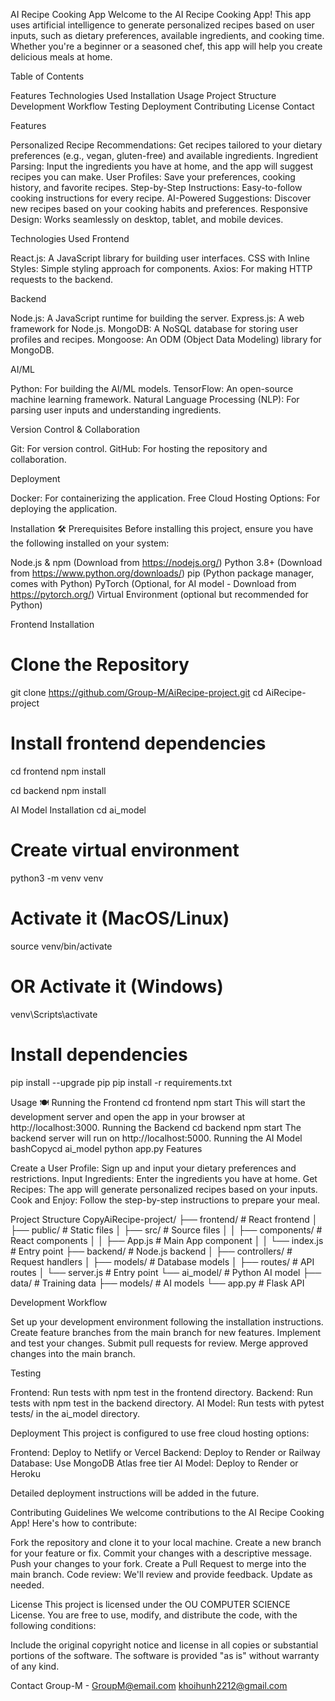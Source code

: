 AI Recipe Cooking App
Welcome to the AI Recipe Cooking App! This app uses artificial intelligence to generate personalized recipes based on user inputs, such as dietary preferences, available ingredients, and cooking time. Whether you're a beginner or a seasoned chef, this app will help you create delicious meals at home.

Table of Contents

Features
Technologies Used
Installation
Usage
Project Structure
Development Workflow
Testing
Deployment
Contributing
License
Contact


Features 

Personalized Recipe Recommendations: Get recipes tailored to your dietary preferences (e.g., vegan, gluten-free) and available ingredients.
Ingredient Parsing: Input the ingredients you have at home, and the app will suggest recipes you can make.
User Profiles: Save your preferences, cooking history, and favorite recipes.
Step-by-Step Instructions: Easy-to-follow cooking instructions for every recipe.
AI-Powered Suggestions: Discover new recipes based on your cooking habits and preferences.
Responsive Design: Works seamlessly on desktop, tablet, and mobile devices.


Technologies Used 
Frontend

React.js: A JavaScript library for building user interfaces.
CSS with Inline Styles: Simple styling approach for components.
Axios: For making HTTP requests to the backend.

Backend

Node.js: A JavaScript runtime for building the server.
Express.js: A web framework for Node.js.
MongoDB: A NoSQL database for storing user profiles and recipes.
Mongoose: An ODM (Object Data Modeling) library for MongoDB.

AI/ML

Python: For building the AI/ML models.
TensorFlow: An open-source machine learning framework.
Natural Language Processing (NLP): For parsing user inputs and understanding ingredients.

Version Control & Collaboration

Git: For version control.
GitHub: For hosting the repository and collaboration.

Deployment

Docker: For containerizing the application.
Free Cloud Hosting Options: For deploying the application.


Installation 🛠️
Prerequisites
Before installing this project, ensure you have the following installed on your system:

Node.js & npm (Download from https://nodejs.org/)
Python 3.8+ (Download from https://www.python.org/downloads/)
pip (Python package manager, comes with Python)
PyTorch (Optional, for AI model - Download from https://pytorch.org/)
Virtual Environment (optional but recommended for Python)

Frontend Installation
# Clone the Repository
git clone https://github.com/Group-M/AiRecipe-project.git
cd AiRecipe-project

# Install frontend dependencies
cd frontend
npm install

cd backend
npm install

AI Model Installation
cd ai_model
# Create virtual environment
python3 -m venv venv
# Activate it (MacOS/Linux)
source venv/bin/activate
# OR Activate it (Windows)
venv\Scripts\activate

# Install dependencies
pip install --upgrade pip
pip install -r requirements.txt

Usage 🍽️
Running the Frontend
cd frontend
npm start
This will start the development server and open the app in your browser at http://localhost:3000.
Running the Backend
cd backend
npm start
The backend server will run on http://localhost:5000.
Running the AI Model
bashCopycd ai_model
python app.py
Features

Create a User Profile: Sign up and input your dietary preferences and restrictions.
Input Ingredients: Enter the ingredients you have at home.
Get Recipes: The app will generate personalized recipes based on your inputs.
Cook and Enjoy: Follow the step-by-step instructions to prepare your meal.


Project Structure
CopyAiRecipe-project/
├── frontend/               # React frontend
│   ├── public/             # Static files
│   ├── src/                # Source files
│   │   ├── components/     # React components
│   │   ├── App.js          # Main App component
│   │   └── index.js        # Entry point
├── backend/                # Node.js backend
│   ├── controllers/        # Request handlers
│   ├── models/             # Database models
│   ├── routes/             # API routes
│   └── server.js           # Entry point
└── ai_model/               # Python AI model
    ├── data/               # Training data
    ├── models/             # AI models
    └── app.py              # Flask API

Development Workflow

Set up your development environment following the installation instructions.
Create feature branches from the main branch for new features.
Implement and test your changes.
Submit pull requests for review.
Merge approved changes into the main branch.


Testing

Frontend: Run tests with npm test in the frontend directory.
Backend: Run tests with npm test in the backend directory.
AI Model: Run tests with pytest tests/ in the ai_model directory.


Deployment
This project is configured to use free cloud hosting options:

Frontend: Deploy to Netlify or Vercel
Backend: Deploy to Render or Railway
Database: Use MongoDB Atlas free tier
AI Model: Deploy to Render or Heroku

Detailed deployment instructions will be added in the future.

Contributing Guidelines
We welcome contributions to the AI Recipe Cooking App! Here's how to contribute:

Fork the repository and clone it to your local machine.
Create a new branch for your feature or fix.
Commit your changes with a descriptive message.
Push your changes to your fork.
Create a Pull Request to merge into the main branch.
Code review: We'll review and provide feedback. Update as needed.


License
This project is licensed under the OU COMPUTER SCIENCE License.
You are free to use, modify, and distribute the code, with the following conditions:

Include the original copyright notice and license in all copies or substantial portions of the software.
The software is provided "as is" without warranty of any kind.


Contact
Group-M - GroupM@email.com
khoihunh2212@gmail.com
